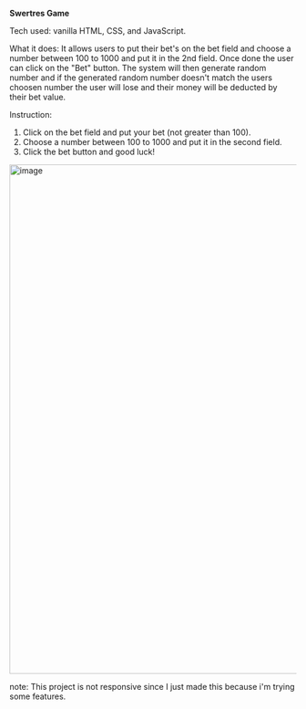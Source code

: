 **Swertres Game**

Tech used: vanilla HTML, CSS, and JavaScript.

What it does: It allows users to put their bet's on the bet field and choose a number between 100 to 1000 and put it in the 2nd field. Once done the user can click on the "Bet" button.
              The system will then generate random number and if the generated random number doesn't match the users choosen number the user will lose and their money will be deducted by
              their bet value.

Instruction:
1. Click on the bet field and put your bet (not greater than 100).
2. Choose a number between 100 to 1000 and put it in the second field.
3. Click the bet button and good luck!

<img width="1914" height="893" alt="image" src="https://github.com/user-attachments/assets/e9980535-3ee3-455a-817e-ede79c7919a5" />

note: This project is not responsive since I just made this because i'm trying some features.
